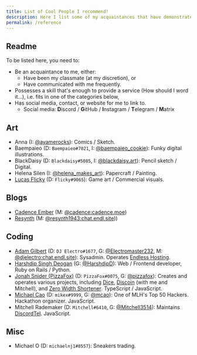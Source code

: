 ```yaml
---
title: List of Cool People I recommend!
description: Here I list some of my acquaintances that have demonstrated certain skills. aka. "People I would provide a reference for".
permalink: /reference
---
```


## Readme

To be listed here, you need to:

* Be an acquaintance to me, either:
  * Have been my classmate (at my discretion), or
  * Have communicated with me frequently.
* Possesses a skill that's enough to provide a service (How should I word it...), i.e. fits in one of the categories below,
* Has social media, contact, or website for me to link to.
  * Social media: **D**iscord / **G**itHub / **I**nstagram / **T**elegram / **M**atrix

## Art
* Anna (I: [@ayamerocks](https://instagram.com/ayamerocks)): Comics / Sketch.
* Baempaieo (D: `Baempaieo#7021`, I: [@baempaieo_cookie](https://instagram.com/baempaieo_cookie)): Funky digital illustrations.
* BlackDaisy (D: `Blackdaisy#5085`, I: [@blackdaisy.art](https://instagram.com/blackdaisy.art)): Pencil sketch / Digital.
* Helena Silen (I: [@helena_makes_art](https://instagram.com/helena_makes_art)): Papercraft / Painting.
* [Lucas Flicky](http://lucasflicky.com/) (D: `Flicky#9065`): Game art / Commercial visuals.

## Blogs
* [Cadence Ember](https://cadence.moe) (M: [@cadence:cadence.moe](https://matrix.to/#/@cadence:cadence.moe))
* [Resynth](https://resynth1943.net) (M: [@resynth1943:chat.endl.site](https://matrix.to/#/@resynth1943:chat.endl.site)))

## Coding
* [Adam Gilbert](https://i-am.djelectro.me) (D: `DJ Electro#1677`, G: [@Electromaster232](https://github.com/Electromaster232), M: [@djelectro:chat.endl.site](https://matrix.to/#/@djelectro:chat.endl.site)): Sysadmin. Operates [Endless Hosting](https://theendlessweb.com).
* [Harshdip Singh Deogan](https://hsdeogan.com/) (G: [@HarshdipD](https://github.com/HarshdipD)): Web / Frontend developer, Ruby on Rails / Python.
* [Jonah Snider (PizzaFox)](https://jonah.pw) (D: `PizzaFox#0075`, G: [@pizzafox](https://github.com/pizzafox)): Creates and operates various projects, including [Dice](https://dice.js.org), [Discoin](https://dash.discoin.zws.im) (with me and Mitchell), and [Zero Width Shortener](https://zws.im). TypeScript / JavaScript.
* [Michael Cao](https://mikecao.me/) (D: `mikex#9999`, G: [@mcao](https://github.com/mcao)): One of MLH's Top 50 Hackers. Hackathon organizer. JavaScript.
* Mitchell Rademaker (D: `Mitchell#6410`, G: [@Mitchell3514](https://github.com/Mitchell3514)): Maintains [DiscordTel](https://discordtel.austinhuang.me). JavaScript.

## Misc
* Michael O (D: `michaelnj1#8557`): Sneakers trading.